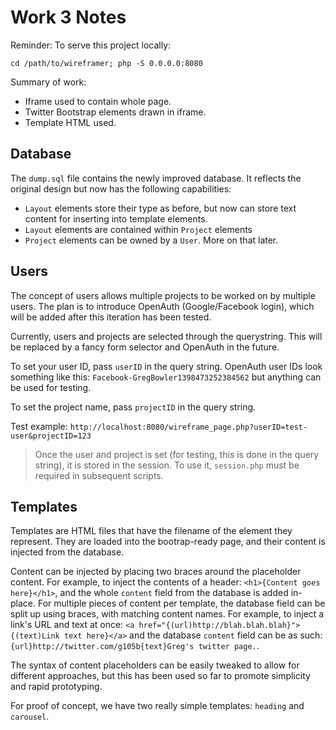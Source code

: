 Work 3 Notes
============

Reminder: To serve this project locally:

`cd /path/to/wireframer; php -S 0.0.0.0:8080`

Summary of work:

* Iframe used to contain whole page.
* Twitter Bootstrap elements drawn in iframe.
* Template HTML used.

Database
--------

The `dump.sql` file contains the newly improved database. It reflects the original design but now has the following capabilities:

* `Layout` elements store their type as before, but now can store text content for inserting into template elements.
* `Layout` elements are contained within `Project` elements
* `Project` elements can be owned by a `User`. More on that later.

Users
-----

The concept of users allows multiple projects to be worked on by multiple users. The plan is to introduce OpenAuth (Google/Facebook login), which will be added after this iteration has been tested.

Currently, users and projects are selected through the querystring. This will be replaced by a fancy form selector and OpenAuth in the future.

To set your user ID, pass `userID` in the query string. OpenAuth user IDs look something like this: `Facebook-GregBowler1398473252384562` but anything can be used for testing.

To set the project name, pass `projectID` in the query string.

Test example: `http://localhost:8080/wireframe_page.php?userID=test-user&projectID=123`

> Once the user and project is set (for testing, this is done in the query string), it is stored in the session. To use it, `session.php` must be required in subsequent scripts.

Templates
---------

Templates are HTML files that have the filename of the element they represent. They are loaded into the bootrap-ready page, and their content is injected from the database.

Content can be injected by placing two braces around the placeholder content. For example, to inject the contents of a header: `<h1>{Content goes here}</h1>`, and the whole `content` field from the database is added in-place. For multiple pieces of content per template, the database field can be split up using braces, with matching content names. For example, to inject a link's URL and text at once: `<a href="{(url)http://blah.blah.blah}">{(text)Link text here}</a>` and the database `content` field can be as such: `{url}http://twitter.com/g105b{text}Greg's twitter page.`.

The syntax of content placeholders can be easily tweaked to allow for different approaches, but this has been used so far to promote simplicity and rapid prototyping.

For proof of concept, we have two really simple templates: `heading` and `carousel`.
